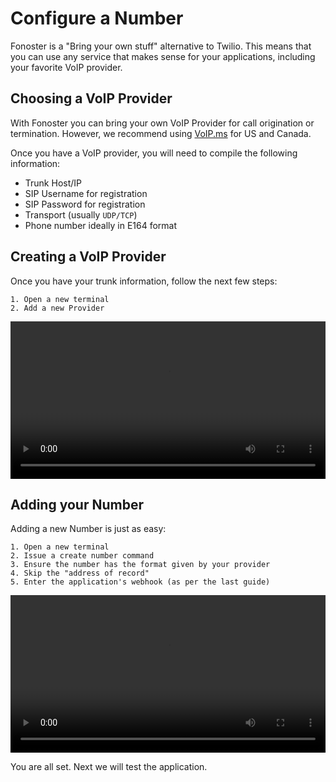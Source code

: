 # Configure a Number

Fonoster is a "Bring your own stuff" alternative to Twilio. This means that you can use any service that makes sense for your applications, including your favorite VoIP provider.

## Choosing a VoIP Provider

With Fonoster you can bring your own VoIP Provider for call origination or termination. However, we recommend using [VoIP.ms](https://voip.ms/)  for US and Canada.

Once you have a VoIP provider, you will need to compile the following information:

- Trunk Host/IP
- SIP Username for registration
- SIP Password for registration
- Transport (usually `UDP/TCP`)
- Phone number ideally in E164 format

## Creating a VoIP Provider

Once you have your trunk information, follow the next few steps:

```none
1. Open a new terminal
2. Add a new Provider
```

<video width="100%" playsInline="" controls="muted">
 <source src="../../videos/configure_a_number_1.mov" type="video/mp4" playsInline="" />
</video>

## Adding your Number

Adding a new Number is just as easy:

```none
1. Open a new terminal
2. Issue a create number command
3. Ensure the number has the format given by your provider
4. Skip the "address of record"
5. Enter the application's webhook (as per the last guide)
```

<video width="100%" playsInline="" controls="muted">
 <source src="../../videos/configure_a_number_2.mov" type="video/mp4" playsInline="" />
</video>

You are all set. Next we will test the application.
